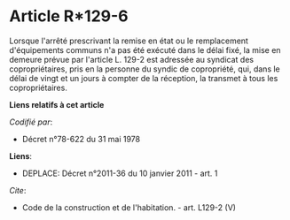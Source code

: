 # Article R*129-6

Lorsque l'arrêté prescrivant la remise en état ou le remplacement d'équipements communs n'a pas été exécuté dans le délai
fixé, la mise en demeure prévue par l'article L. 129-2 est adressée au syndicat des copropriétaires, pris en la personne du
syndic de copropriété, qui, dans le délai de vingt et un jours à compter de la réception, la transmet à tous les
copropriétaires.

**Liens relatifs à cet article**

_Codifié par_:

  - Décret n°78-622 du 31 mai 1978

**Liens**:

  - DEPLACE: Décret n°2011-36 du 10 janvier 2011 - art. 1

_Cite_:

  - Code de la construction et de l'habitation. - art. L129-2 (V)
